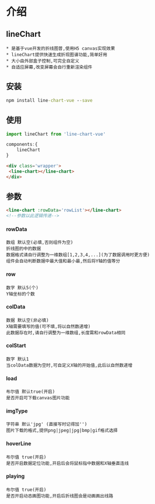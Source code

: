 # 介绍
## lineChart
	* 是基于vue开发的折线图普,使用H5 canvas实现效果
	* lineChart提供快速生成折现图谱功能,简单好用
	* 大小由外部盒子控制,可完全自定义
	* 自适应屏幕,改变屏幕会自行重新渲染组件

## 安装
```cmd
npm install line-chart-vue --save
```

## 使用
```javascript
import lineChart from 'line-chart-vue'

components:{
	lineChart
}
```
```html
<div class='wrapper'>
 <line-chart></line-chart>
</div>
```

## 参数

```html
<line-chart :rowData='rowList'></line-chart>
<!--参数以此逻辑传递-->
```

#### rowData 
	数组 默认空(必填,否则组件为空)
	折线图的中的数据 
	数据格式请自行调整为一维数组[1,2,3,4,...](为了数据调用时更方便)
	组件会自动判断数据中最大值和最小最,然后将Y轴的值等分
#### row 
	数字 默认5(个)
	Y轴坐标的个数
#### colData 
	数据 默认空(非必填)
	X轴需要填写的值(可不填,将以自然数递增)
	此数据存在时,请自行调整为一维数组,长度需和rowData相同
#### colStart 
	数字 默认1
	当colData数据为空时,可自定义X轴的开始值,此后以自然数递增
#### load
	布尔值 默认true(开启)
	是否开启可下载canvas图片功能
#### imgType
	字符串 默认'jpg' (直接写时记得加'')
	图片下载的格式,提供png|jpeg|jpg|bmp|gif格式选择
#### hoverLine
	布尔值 true(开启)
	是否开启数据定位功能,开启后会将鼠标指中数据和X轴垂直连线
#### playing
	布尔值 true(开启)
	是否开启动态画图功能,开启后折线图会是动画画出线路
